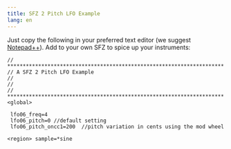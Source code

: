 ```yaml
---
title: SFZ 2 Pitch LFO Example
lang: en
---
```

Just copy the following in your preferred text editor (we suggest [Notepad++](https://notepad-plus-plus.org/)).
Add to your own SFZ to spice up your instruments:

```
// **********************************************************************
// A SFZ 2 Pitch LFO Example
//
//
// **********************************************************************
<global>

 lfo06_freq=4
 lfo06_pitch=0 //default setting
 lfo06_pitch_oncc1=200  //pitch variation in cents using the mod wheel

<region> sample=*sine
```
